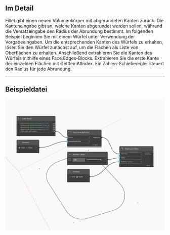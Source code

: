 ## Im Detail
Fillet gibt einen neuen Volumenkörper mit abgerundeten Kanten zurück. Die Kanteneingabe gibt an, welche Kanten abgerundet werden sollen, während die Versatzeingabe den Radius der Abrundung bestimmt. Im folgenden Beispiel beginnen Sie mit einem Würfel unter Verwendung der Vorgabeeingaben. Um die entsprechenden Kanten des Würfels zu erhalten, lösen Sie den Würfel zunächst auf, um die Flächen als Liste von Oberflächen zu erhalten. Anschließend extrahieren Sie die Kanten des Würfels mithilfe eines Face.Edges-Blocks. Extrahieren Sie die erste Kante der einzelnen Flächen mit GetItemAtIndex. Ein Zahlen-Schieberegler steuert den Radius für jede Abrundung.
___
## Beispieldatei

![Fillet](./Autodesk.DesignScript.Geometry.PolyCurve.Fillet_img.jpg)


